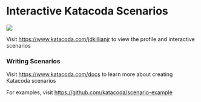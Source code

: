 # Interactive Katacoda Scenarios

[![](http://shields.katacoda.com/katacoda/jdkillianjr/count.svg)](https://www.katacoda.com/jdkillianjr "Get your profile on Katacoda.com")

Visit https://www.katacoda.com/jdkillianjr to view the profile and interactive scenarios

### Writing Scenarios
Visit https://www.katacoda.com/docs to learn more about creating Katacoda scenarios

For examples, visit https://github.com/katacoda/scenario-example
